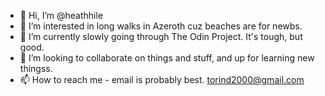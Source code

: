 - 👋 Hi, I’m @heathhile
- 👀 I’m interested in long walks in Azeroth cuz beaches are for newbs.
- 🌱 I’m currently slowly going through The Odin Project. It's tough, but good.
- 💞️ I’m looking to collaborate on things and stuff, and up for learning new thingss.
- 📫 How to reach me - email is probably best. torind2000@gmail.com

<!---
heathhile/heathhile is a ✨ special ✨ repository because its `README.md` (this file) appears on your GitHub profile.
You can click the Preview link to take a look at your changes.
--->

